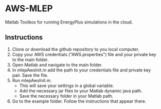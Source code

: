 AWS-MLEP
========

Matlab Toolbox for running EnergyPlus simulations in the cloud. 

Instructions
------------

1. Clone or download the github repository to you local computer. 
2. Copy your AWS credentials ("AWS.properties") file and your private key to the main folder. 
3. Open Matlab and navigate to the main folder. 
4. In mlepAwsInit.m add the path to your credentials file and private key pair. Save the file.
5. Run mlepAwsInit.m. 
    - This will save your settings in a global variable.
    - Add the necessary jar files to your Matlab dynamic java path. 
    - Save the necessary folder in your Matlab path. 
6. Go to the example folder. Follow the instructions that appear there. 



